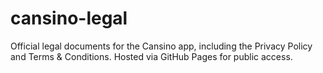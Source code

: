 # cansino-legal
Official legal documents for the Cansino app, including the Privacy Policy and Terms &amp; Conditions. Hosted via GitHub Pages for public access.
